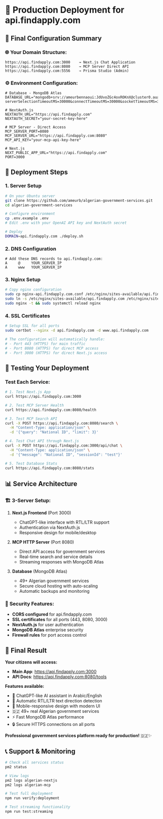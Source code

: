 # 🚀 Production Deployment for api.findapply.com

## 🎯 Final Configuration Summary

### 🌐 Your Domain Structure:
```
https://api.findapply.com:3000    → Next.js Chat Application
https://api.findapply.com:8080    → MCP Server Direct API
https://api.findapply.com:5556    → Prisma Studio (Admin)
```

### ⚙️ Environment Configuration:
```env
# Database - MongoDB Atlas
DATABASE_URL="mongodb+srv://ameurbennaoui:JdUvoZGc4oxROKnX@cluster0.auavcz1.mongodb.net/youths_portal?serverSelectionTimeoutMS=30000&connectTimeoutMS=30000&socketTimeoutMS=30000"

# NextAuth.js
NEXTAUTH_URL="https://api.findapply.com"
NEXTAUTH_SECRET="your-secret-key-here"

# MCP Server - Direct Access
MCP_SERVER_PORT=8080
MCP_SERVER_URL="https://api.findapply.com:8080"
MCP_API_KEY="your-mcp-api-key-here"

# Next.js
NEXT_PUBLIC_APP_URL="https://api.findapply.com"
PORT=3000
```

## 🚀 Deployment Steps

### 1. Server Setup
```bash
# On your Ubuntu server
git clone https://github.com/ameurb/algerian-government-services.git
cd algerian-government-services

# Configure environment
cp .env.example .env
# Edit .env with your OpenAI API key and NextAuth secret

# Deploy
DOMAIN=api.findapply.com ./deploy.sh
```

### 2. DNS Configuration
```
# Add these DNS records to api.findapply.com:
A     @     YOUR_SERVER_IP
A     www   YOUR_SERVER_IP
```

### 3. Nginx Setup
```bash
# Copy nginx configuration
sudo cp nginx-api.findapply.com.conf /etc/nginx/sites-available/api.findapply.com
sudo ln -s /etc/nginx/sites-available/api.findapply.com /etc/nginx/sites-enabled/
sudo nginx -t && sudo systemctl reload nginx
```

### 4. SSL Certificates
```bash
# Setup SSL for all ports
sudo certbot --nginx -d api.findapply.com -d www.api.findapply.com

# The configuration will automatically handle:
# - Port 443 (HTTPS) for main traffic
# - Port 8080 (HTTPS) for direct MCP access
# - Port 3000 (HTTPS) for direct Next.js access
```

## 🧪 Testing Your Deployment

### Test Each Service:
```bash
# 1. Test Next.js App
curl https://api.findapply.com:3000

# 2. Test MCP Server Health
curl https://api.findapply.com:8080/health

# 3. Test MCP Search API
curl -X POST https://api.findapply.com:8080/search \
  -H "Content-Type: application/json" \
  -d '{"query": "National ID", "limit": 3}'

# 4. Test Chat API through Next.js
curl -X POST https://api.findapply.com:3000/api/chat \
  -H "Content-Type: application/json" \
  -d '{"message": "National ID", "sessionId": "test"}'

# 5. Test Database Stats
curl https://api.findapply.com:8080/stats
```

## 📊 Service Architecture

### 🏗️ **3-Server Setup:**

1. **Next.js Frontend** (Port 3000)
   - ChatGPT-like interface with RTL/LTR support
   - Authentication via NextAuth.js
   - Responsive design for mobile/desktop

2. **MCP HTTP Server** (Port 8080) 
   - Direct API access for government services
   - Real-time search and service details
   - Streaming responses with MongoDB Atlas

3. **Database** (MongoDB Atlas)
   - 49+ Algerian government services
   - Secure cloud hosting with auto-scaling
   - Automatic backups and monitoring

### 🔐 **Security Features:**
- **CORS configured** for api.findapply.com
- **SSL certificates** for all ports (443, 8080, 3000)
- **NextAuth.js** for user authentication
- **MongoDB Atlas** enterprise security
- **Firewall rules** for port access control

## 🎉 Final Result

**Your citizens will access:**
- **Main App**: https://api.findapply.com:3000
- **API Docs**: https://api.findapply.com:8080/tools

**Features available:**
- 🤖 ChatGPT-like AI assistant in Arabic/English
- 🔄 Automatic RTL/LTR text direction detection
- 📱 Mobile-responsive design with modern UI
- 🇩🇿 49+ real Algerian government services
- ⚡ Fast MongoDB Atlas performance
- 🔒 Secure HTTPS connections on all ports

**Professional government services platform ready for production!** 🇩🇿✨

## 📞 Support & Monitoring

```bash
# Check all services status
pm2 status

# View logs
pm2 logs algerian-nextjs
pm2 logs algerian-mcp

# Test full deployment
npm run verify:deployment

# Test streaming functionality
npm run test:streaming
```